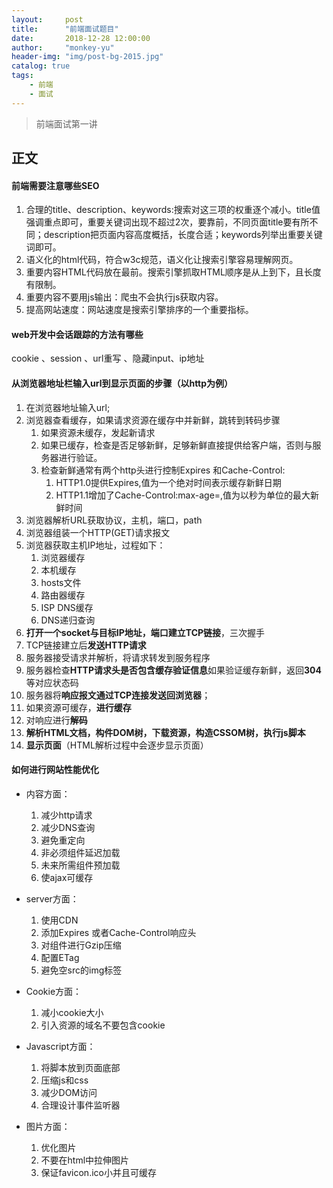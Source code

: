 ```yaml
---
layout:     post
title:      "前端面试题目"
date:       2018-12-28 12:00:00
author:     "monkey-yu"
header-img: "img/post-bg-2015.jpg"
catalog: true
tags:
    - 前端
    - 面试
---
```

> 前端面试第一讲

## 正文

#### 前端需要注意哪些SEO

1. 合理的title、description、keywords:搜索对这三项的权重逐个减小。title值强调重点即可，重要关键词出现不超过2次，要靠前，不同页面title要有所不同；description把页面内容高度概括，长度合适；keywords列举出重要关键词即可。
2. 语义化的html代码，符合w3c规范，语义化让搜索引擎容易理解网页。
3. 重要内容HTML代码放在最前。搜索引擎抓取HTML顺序是从上到下，且长度有限制。
4. 重要内容不要用js输出：爬虫不会执行js获取内容。
5. 提高网站速度：网站速度是搜索引擎排序的一个重要指标。

#### web开发中会话跟踪的方法有哪些

cookie 、session 、url重写 、隐藏input、ip地址

#### 从浏览器地址栏输入url到显示页面的步骤（以http为例）

1. 在浏览器地址输入url;
2. 浏览器查看缓存，如果请求资源在缓存中并新鲜，跳转到转码步骤
   1. 如果资源未缓存，发起新请求
   2. 如果已缓存，检查是否足够新鲜，足够新鲜直接提供给客户端，否则与服务器进行验证。
   3. 检查新鲜通常有两个http头进行控制Expires 和Cache-Control:
      1. HTTP1.0提供Expires,值为一个绝对时间表示缓存新鲜日期
      2. HTTP1.1增加了Cache-Control:max-age=,值为以秒为单位的最大新鲜时间
3. 浏览器解析URL获取协议，主机，端口，path
4. 浏览器组装一个HTTP(GET)请求报文
5. 浏览器获取主机IP地址，过程如下：
   1. 浏览器缓存
   2. 本机缓存
   3. hosts文件
   4. 路由器缓存
   5. ISP DNS缓存
   6. DNS递归查询
6. **打开一个socket与目标IP地址，端口建立TCP链接**，三次握手
7. TCP链接建立后**发送HTTP请求**
8. 服务器接受请求并解析，将请求转发到服务程序
9. 服务器检查**HTTP请求头是否包含缓存验证信息**如果验证缓存新鲜，返回**304**等对应状态码
10. 服务器将**响应报文通过TCP连接发送回浏览器**；
11. 如果资源可缓存，**进行缓存**
12. 对响应进行**解码**
13. **解析HTML文档，构件DOM树，下载资源，构造CSSOM树，执行js脚本**
14. **显示页面**（HTML解析过程中会逐步显示页面）

#### 如何进行网站性能优化

- 内容方面：
  1. 减少http请求
  2. 减少DNS查询
  3. 避免重定向
  4. 非必须组件延迟加载
  5. 未来所需组件预加载
  6. 使ajax可缓存

- server方面：
  1. 使用CDN
  2. 添加Expires 或者Cache-Control响应头
  3. 对组件进行Gzip压缩
  4. 配置ETag
  5. 避免空src的img标签

- Cookie方面：
  1. 减小cookie大小
  2. 引入资源的域名不要包含cookie

- Javascript方面：
  1. 将脚本放到页面底部
  2. 压缩js和css
  3. 减少DOM访问
  4. 合理设计事件监听器

- 图片方面：
  1. 优化图片
  2. 不要在html中拉伸图片
  3. 保证favicon.ico小并且可缓存





